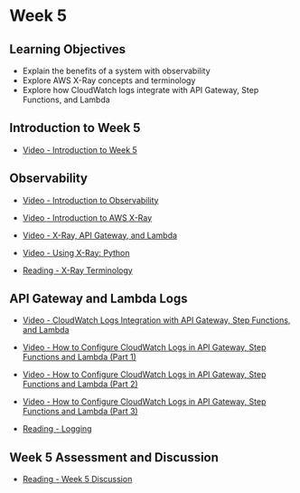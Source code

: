 # Week 5

## Learning Objectives

- Explain the benefits of a system with observability
- Explore AWS X-Ray concepts and terminology
- Explore how CloudWatch logs integrate with API Gateway, Step Functions, and Lambda

## Introduction to Week 5

- [Video - Introduction to Week 5](https://www.coursera.org/learn/building-modern-python-applications-on-aws/lecture/jP6ih/introduction-to-week-5)

## Observability

- [Video - Introduction to Observability](https://www.coursera.org/learn/building-modern-python-applications-on-aws/lecture/dtEHk/introduction-to-observability)

- [Video - Introduction to AWS X-Ray](https://www.coursera.org/learn/building-modern-python-applications-on-aws/lecture/VeK0p/introduction-to-aws-x-ray)

- [Video - X-Ray, API Gateway, and Lambda](https://www.coursera.org/learn/building-modern-python-applications-on-aws/lecture/kd6kG/x-ray-api-gateway-and-lambda)

- [Video - Using X-Ray: Python](https://www.coursera.org/learn/building-modern-python-applications-on-aws/lecture/VfQ31/using-x-ray-python)

- [Reading - X-Ray Terminology](https://www.coursera.org/learn/building-modern-python-applications-on-aws/supplement/G2q4D/x-ray-terminology)

## API Gateway and Lambda Logs

- [Video - CloudWatch Logs Integration with API Gateway, Step Functions, and Lambda](https://www.coursera.org/learn/building-modern-python-applications-on-aws/lecture/InYLO/cloudwatch-logs-integration-with-api-gateway-step-functions-and-lambda)

- [Video - How to Configure CloudWatch Logs in API Gateway, Step Functions and Lambda (Part 1)](https://www.coursera.org/learn/building-modern-python-applications-on-aws/lecture/peiAB/how-to-configure-cloudwatch-logs-in-api-gateway-step-functions-and-lambda-part-1)

- [Video - How to Configure CloudWatch Logs in API Gateway, Step Functions and Lambda (Part 2)](https://www.coursera.org/learn/building-modern-python-applications-on-aws/lecture/KeFso/how-to-configure-cloudwatch-logs-in-api-gateway-step-functions-and-lambda-part-2)

- [Video - How to Configure CloudWatch Logs in API Gateway, Step Functions and Lambda (Part 3)](https://www.coursera.org/learn/building-modern-python-applications-on-aws/lecture/O1EUh/how-to-configure-cloudwatch-logs-in-api-gateway-step-functions-and-lambda-part-3)

- [Reading - Logging](https://www.coursera.org/learn/building-modern-python-applications-on-aws/supplement/xmQLA/logging)

## Week 5 Assessment and Discussion

- [Reading - Week 5 Discussion](https://www.coursera.org/learn/building-modern-python-applications-on-aws/supplement/gEr7Y/week-5-discussion)